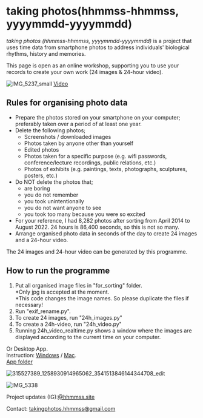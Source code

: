 # taking photos(hhmmss-hhmmss, yyyymmdd-yyyymmdd)

*taking photos (hhmmss-hhmmss, yyyymmdd-yyyymmdd)* is a project that uses time data from smartphone photos to address individuals' biological rhythms, history and memories.

This page is open as an online workshop, supporting you to use your records to create your own work (24 images & 24-hour video).

![IMG_5237_small](https://user-images.githubusercontent.com/47744839/225286371-d0a6fe38-fbb4-4c80-9e44-82ff8b3f8723.jpg)
[Video](https://vimeo.com/799517857)

## Rules for organising photo data
- Prepare the photos stored on your smartphone on your computer; preferably taken over a period of at least one year.
- Delete the following photos;
  - Screenshots / downloaded images
  - Photos taken by anyone other than yourself
  - Edited photos
  - Photos taken for a specific purpose (e.g. wifi passwords, conference/lecture recordings, public relations, etc.)
  - Photos of exhibits (e.g. paintings, texts, photographs, sculptures, posters, etc.)
- Do NOT delete the photos that;
  - are boring
  - you do not remember
  - you took unintentionally
  - you do not want anyone to see
  - you took too many because you were so excited
- For your reference, I had 8,282 photos after sorting from April 2014 to August 2022. 24 hours is 86,400 seconds, so this is not so many.
- Arrange organised photo data in seconds of the day to create 24 images and a 24-hour video.

The 24 images and 24-hour video can be generated by this programme.


## How to run the programme
1. Put all organised image files in "for_sorting" folder.  
*Only jpg is accepted at the moment.  
*This code changes the image names. So please duplicate the files if necessary! 
2. Run "exif_rename.py".  
3. To create 24 images, run "24h_images.py"
4. To create a 24h-video, run "24h_video.py"
5. Running 24h_video_realtime.py shows a window where the images are displayed according to the current time on your computer.  
  
Or Desktop App.   
Instruction: [Windows](https://docs.google.com/document/d/1rnb9-c0y-MTJpyfAFDqDQdBnaJ31zbKfgFkYCuFTexg/edit) / [Mac](https://docs.google.com/document/d/1jPSg6bDuSJnPAjFVO4pB1FY4OTuf_EHUjqWuc_1906Y/edit).   
[App folder](https://drive.google.com/drive/u/1/folders/18Y0l3Ndld2MsqjhRg3rfu2ctyBu_2k8S)


![315527389_1258930914965062_3541513846144344708_edit](https://user-images.githubusercontent.com/47744839/225287142-5103e232-a868-4d19-aa5f-53bd65caf796.jpg)


![IMG_5338](https://user-images.githubusercontent.com/47744839/225288257-edd0c0c8-0b3d-4ea4-8f74-7c5adfd50105.jpg)


Project updates (IG):[@hhmmss.site](https://instagram.com/hhmmss.site?igshid=ZDdkNTZiNTM=)

Contact: takingphotos.hhmmss@gmail.com

 
